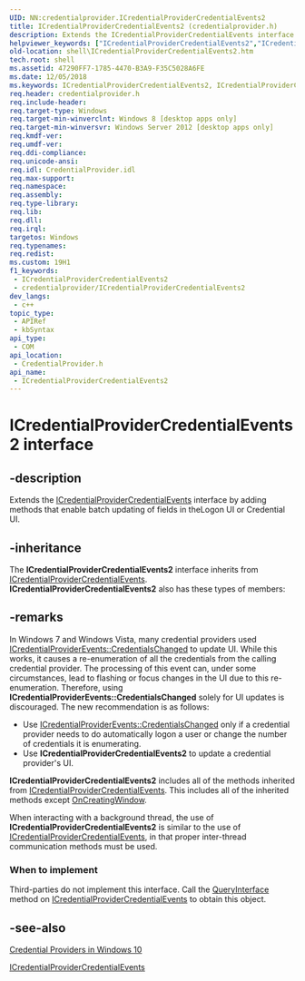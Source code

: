 ```yaml
---
UID: NN:credentialprovider.ICredentialProviderCredentialEvents2
title: ICredentialProviderCredentialEvents2 (credentialprovider.h)
description: Extends the ICredentialProviderCredentialEvents interface by adding methods that enable batch updating of fields in theLogon UI or Credential UI.
helpviewer_keywords: ["ICredentialProviderCredentialEvents2","ICredentialProviderCredentialEvents2 interface [Windows Shell]","ICredentialProviderCredentialEvents2 interface [Windows Shell]","described","credentialprovider/ICredentialProviderCredentialEvents2","shell.ICredentialProviderCredentialEvents2"]
old-location: shell\ICredentialProviderCredentialEvents2.htm
tech.root: shell
ms.assetid: 47290FF7-1785-4470-B3A9-F35C5028A6FE
ms.date: 12/05/2018
ms.keywords: ICredentialProviderCredentialEvents2, ICredentialProviderCredentialEvents2 interface [Windows Shell], ICredentialProviderCredentialEvents2 interface [Windows Shell],described, credentialprovider/ICredentialProviderCredentialEvents2, shell.ICredentialProviderCredentialEvents2
req.header: credentialprovider.h
req.include-header: 
req.target-type: Windows
req.target-min-winverclnt: Windows 8 [desktop apps only]
req.target-min-winversvr: Windows Server 2012 [desktop apps only]
req.kmdf-ver: 
req.umdf-ver: 
req.ddi-compliance: 
req.unicode-ansi: 
req.idl: CredentialProvider.idl
req.max-support: 
req.namespace: 
req.assembly: 
req.type-library: 
req.lib: 
req.dll: 
req.irql: 
targetos: Windows
req.typenames: 
req.redist: 
ms.custom: 19H1
f1_keywords:
 - ICredentialProviderCredentialEvents2
 - credentialprovider/ICredentialProviderCredentialEvents2
dev_langs:
 - c++
topic_type:
 - APIRef
 - kbSyntax
api_type:
 - COM
api_location:
 - CredentialProvider.h
api_name:
 - ICredentialProviderCredentialEvents2
---
```


# ICredentialProviderCredentialEvents2 interface


## -description

Extends the <a href="/windows/desktop/api/credentialprovider/nn-credentialprovider-icredentialprovidercredentialevents">ICredentialProviderCredentialEvents</a> interface by adding methods that enable batch updating of fields in theLogon UI or Credential UI.

## -inheritance

The <b xmlns:loc="http://microsoft.com/wdcml/l10n">ICredentialProviderCredentialEvents2</b> interface inherits from <a href="/windows/desktop/api/credentialprovider/nn-credentialprovider-icredentialprovidercredentialevents">ICredentialProviderCredentialEvents</a>. <b>ICredentialProviderCredentialEvents2</b> also has these types of members:

## -remarks

In Windows 7 and Windows Vista, many credential providers used <a href="/windows/desktop/api/credentialprovider/nf-credentialprovider-icredentialproviderevents-credentialschanged">ICredentialProviderEvents::CredentialsChanged</a> to update UI. While this works, it causes a re-enumeration of all the credentials from the calling credential provider. The processing of this event can, under some circumstances, lead to flashing or focus changes in the UI due to this re-enumeration. Therefore, using <b>ICredentialProviderEvents::CredentialsChanged</b> solely for UI updates is discouraged. The new recommendation is as follows:

                

<ul>
<li>Use <a href="/windows/desktop/api/credentialprovider/nf-credentialprovider-icredentialproviderevents-credentialschanged">ICredentialProviderEvents::CredentialsChanged</a> only if a credential provider needs to do automatically logon a user or change the number of credentials it is enumerating.</li>
<li>Use <b>ICredentialProviderCredentialEvents2</b> to update a credential provider's UI.</li>
</ul>
<b>ICredentialProviderCredentialEvents2</b> includes all of the methods inherited from <a href="/windows/desktop/api/credentialprovider/nn-credentialprovider-icredentialprovidercredentialevents">ICredentialProviderCredentialEvents</a>. This includes all of the inherited methods except <a href="/windows/desktop/api/credentialprovider/nf-credentialprovider-icredentialprovidercredentialevents-oncreatingwindow">OnCreatingWindow</a>.

When interacting with a background thread, the use of <b>ICredentialProviderCredentialEvents2</b> is similar to the use of <a href="/windows/desktop/api/credentialprovider/nn-credentialprovider-icredentialprovidercredentialevents">ICredentialProviderCredentialEvents</a>, in that proper inter-thread communication methods must be used.

<h3><a id="When_to_implement"></a><a id="when_to_implement"></a><a id="WHEN_TO_IMPLEMENT"></a>When to implement</h3>
Third-parties do not implement this interface. Call the <a href="/windows/desktop/api/unknwn/nf-unknwn-iunknown-queryinterface(q)">QueryInterface</a> method on <a href="/windows/desktop/api/credentialprovider/nn-credentialprovider-icredentialprovidercredentialevents">ICredentialProviderCredentialEvents</a> to obtain this object.

## -see-also

<a href="/windows/desktop/SecAuthN/credential-providers-in-windows">Credential Providers in Windows 10</a>



<a href="/windows/desktop/api/credentialprovider/nn-credentialprovider-icredentialprovidercredentialevents">ICredentialProviderCredentialEvents</a>
